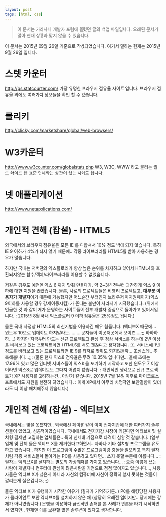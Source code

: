```yaml
---
layout: post
tags: [html, css]
---
```


> 이 문서는 가리사니 개발자 포럼에 올렸던 글의 백업 파일입니다.
오래된 문서가 많아 현재 상황과 맞지 않을 수 있습니다.



이 문서는 2015년 09월 26일 기준으로 작성되었습니다.
여기서 말하는 현재는 2015년 9월 26일 입니다.


# 스텟 카운터
http://gs.statcounter.com/
가장 유명한 브라우저 점유율 사이트 입니다.
브라우저 점유율 외에도 여러가지 정보들을 확인 할 수 있습니다.

# 클리키
http://clicky.com/marketshare/global/web-browsers/

# W3카운터
http://www.w3counter.com/globalstats.php
W3, W3C, WWW 라고 불리는 월드 와이드 웹 표준 단체와는 상관이 없는 사이트 입니다.

# 넷 애플리케이션
http://www.netapplications.com/



# 개인적 견해 (잡설) - HTML5
외국에서의 브라우저 점유율은 모든 IE 를 다합쳐서 10% 정도 밖에 되지 않습니다.
특히 IE 9 이하가 4%가 되지 않기 때문에.. 각종 라이브러리를 HTML5를 받아 사용하는 경우가 많습니다.

하지만 국내는 저버전의 익스플로러가 항상 높은 순위를 차지하고 있어서 HTML4와 호환되지않는 함수/객체/라이브러리를 이용할 수 없었습니다.

저같은 경우도 예전엔 익스 6 까지 맞춰 만들다가, 약 2~3년 전부터 과감하게 익스 9 이하에 대한 지원을 끊었습니다.
물론, 사로의 프로젝트들은 비영리 프로젝트고, **대부분 이용자가 개발자**이기 때문에 가능했지만 어느순간 부터인지 브라우저 미지원페이지(익스9이하를 사용할 경우 강제이동시킴) 가 뜬다는 불만이 사라지기 시작했습니다. (위에서 언급한 것 과 같이 제가 운영하는 사이트들이 전부 개발자 중심으로 돌아가고 있어서입니다. : 2015년 8월 국내 익스플로러 9 이하 점유율은 25%정도 됩니다.)

물론 국내 사정상 HTML5의 최신기법을 이용하긴 매우 힘듭니다.
(엑티브X 때문에... 윈도우 10으로 업데이트 하지말라는......... 공지들이 이곳저곳에서 보이죠....;;; 하하하하....)
하지만 지금부터 만드는 신규 프로젝트고 완성 후 정상 서비스를 하는데 2년 이상을 바라보고 있는 프로젝트라면 HTML5를 써도 괜찮다고 생각합니다.
또, 서비스에 1년정도를 바라보고 있는 프로젝트라면 IE 9를 최저로 맞춰도 되지않을까... 조심스레.. 추측해봅니다...;;; (물론 현재 익스8 점유율은 무려 10.35% 입니다만... 올해 초에는 17.96% 였고 많은 인터넷 서비스들이 익스8 을 포기하기 시작하고 또한 윈도우 7 이상이라면 익스8로 업데이트도 그다지 어렵지 않습니다. : 개인적인 생각으로 신규 프로젝트가 XP 사용자를 고려하는건.. 아닌거 같습니다. 2015년 7월 14일 이후로 마이크로소프트에서도 지원을 완전히 끊었습니다. : 이제 XP에서 아무리 치명적인 보안결함이 있더라도 더 이상 패치해주지 않습니다.)


# 개인적 견해 (잡설) - 엑티브X
국내에서는 빛을 못봤지만.. 외국에선 페이팔 같이 이미 전자지갑에 대한 여러가지 솔루션들이 있었고, 성공적이였습니다. 국내에서도 전자지갑 시장이 커진다면 엑티브X 및 설치형 결제만 고집하는 업체들은.. 특히 신세대 기점으로 타격이 심할 것 같습니다.
(일부 업체 및 단체 들은 엑티브 X를 제거한다고하면서.. 자바나 기타 설치형 프로그램을 유도하고 있습니다.. 하지만 이 프로그램이 수많은 프로그램이랑 충돌을 일으키고 특히 필자처럼 각종 서비스들이 돌아가는 PC를 사용하고 있다면... 쓰지 못할 수준에 이릅니다... : 필자는 엑티브X를 설치하는 별도의 가상웨어를 가지고 있습니다... : 요즘 이렇게  쓰는 사람이 개발자나 컴퓨터에 관심이 많은사람을 기점으로 점점 많아지고 있습니다..., 사용자들은 엑티브 X가 싫은게 아니라 자신의 컴퓨터에 자신이 정확히 알지 못하는 것들이 깔리는게 싫은겁니다.;;;)

물론 엑티브 X 가 유행하기 시작한 이유가 (필자가 기억하기론..) PC를 해킹당한 사용자가 클라이언트 보안 엑티브X를 설치하지 않은 채 (상당히 오래전 일이지만.. 당시에는 강제가 아니였습니다.) 은행을 이용하다 금전적인 손해를 본 사례가 언론을 타기 시작하면서 였지만.. 현재엔 이를 보완할 많은 솔루션이 있다고 생각합니다.